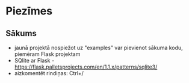 # Piezīmes

## Sākums

- jaunā projektā nospiežot uz "examples" var pievienot sākuma kodu, piemēram Flask projektam
- SQlite ar Flask - https://flask.palletsprojects.com/en/1.1.x/patterns/sqlite3/
- aizkomentēt rindiņas: Ctrl+/

